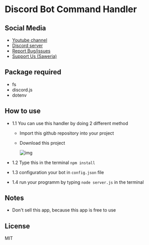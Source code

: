 # Discord Bot Command Handler

## Social Media

- [Youtube channel](https://www.youtube.com/channel/UCS1P0f3H20_CKxGVvACFWBg)
- [Discord server](https://discord.gg/8rUvTYhFqK)
- [Report Bug/issues](https://github.com/sadesxd/command-handler/issues)
- [Support Us (Saweria)](https://saweria.co/sadesxdgt)

## Package required

- fs
- discord.js
- dotenv

## How to use

- 1.1 You can use this handler by doing 2 different method

  - Import this github repository into your project
  - Download this project

      <img src="https://camo.githubusercontent.com/ba8f81887c609215acbd02c4114582d71056607de7565e6d4212333df3f02508/68747470733a2f2f63646e2e646973636f72646170702e636f6d2f6174746163686d656e74732f3737373530393531343839303331333735382f3739323430333237343030373331343439322f756e6b6e6f776e2e706e67" alt="img">

- 1.2 Type this in the terminal `npm install`
- 1.3 configuration your bot in `config.json` file
- 1.4 run your programm by typing `node server.js` in the terminal

## Notes

- Don't sell this app, because this app is free to use

## License

MIT
